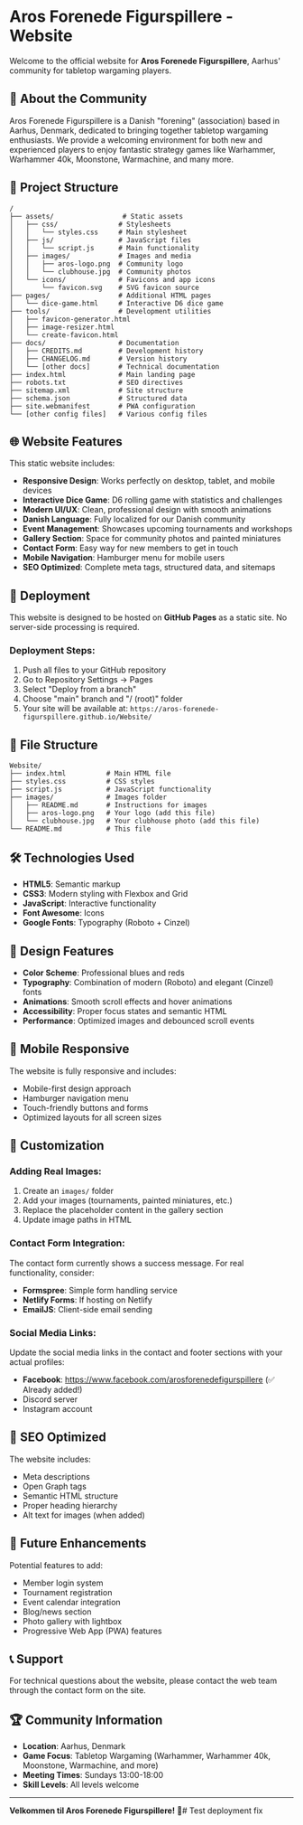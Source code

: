 # Aros Forenede Figurspillere - Website

Welcome to the official website for **Aros Forenede Figurspillere**, Aarhus' community for tabletop wargaming players.

## 🎲 About the Community

Aros Forenede Figurspillere is a Danish "forening" (association) based in Aarhus, Denmark, dedicated to bringing together tabletop wargaming enthusiasts. We provide a welcoming environment for both new and experienced players to enjoy fantastic strategy games like Warhammer, Warhammer 40k, Moonstone, Warmachine, and many more.

## 📁 Project Structure

```
/
├── assets/                 # Static assets
│   ├── css/               # Stylesheets
│   │   └── styles.css     # Main stylesheet
│   ├── js/                # JavaScript files
│   │   └── script.js      # Main functionality
│   ├── images/            # Images and media
│   │   ├── aros-logo.png  # Community logo
│   │   └── clubhouse.jpg  # Community photos
│   └── icons/             # Favicons and app icons
│       └── favicon.svg    # SVG favicon source
├── pages/                 # Additional HTML pages
│   └── dice-game.html     # Interactive D6 dice game
├── tools/                 # Development utilities
│   ├── favicon-generator.html
│   ├── image-resizer.html
│   └── create-favicon.html
├── docs/                  # Documentation
│   ├── CREDITS.md         # Development history
│   ├── CHANGELOG.md       # Version history
│   └── [other docs]       # Technical documentation
├── index.html             # Main landing page
├── robots.txt             # SEO directives
├── sitemap.xml            # Site structure
├── schema.json            # Structured data
├── site.webmanifest       # PWA configuration
└── [other config files]   # Various config files
```

## 🌐 Website Features

This static website includes:

- **Responsive Design**: Works perfectly on desktop, tablet, and mobile devices
- **Interactive Dice Game**: D6 rolling game with statistics and challenges
- **Modern UI/UX**: Clean, professional design with smooth animations
- **Danish Language**: Fully localized for our Danish community
- **Event Management**: Showcases upcoming tournaments and workshops
- **Gallery Section**: Space for community photos and painted miniatures
- **Contact Form**: Easy way for new members to get in touch
- **Mobile Navigation**: Hamburger menu for mobile users
- **SEO Optimized**: Complete meta tags, structured data, and sitemaps

## 🚀 Deployment

This website is designed to be hosted on **GitHub Pages** as a static site. No server-side processing is required.

### Deployment Steps:

1. Push all files to your GitHub repository
2. Go to Repository Settings → Pages
3. Select "Deploy from a branch"
4. Choose "main" branch and "/ (root)" folder
5. Your site will be available at: `https://aros-forenede-figurspillere.github.io/Website/`

## 📁 File Structure

```
Website/
├── index.html          # Main HTML file
├── styles.css          # CSS styles
├── script.js           # JavaScript functionality
├── images/             # Images folder
│   ├── README.md       # Instructions for images
│   ├── aros-logo.png   # Your logo (add this file)
│   └── clubhouse.jpg   # Your clubhouse photo (add this file)
└── README.md           # This file
```

## 🛠️ Technologies Used

- **HTML5**: Semantic markup
- **CSS3**: Modern styling with Flexbox and Grid
- **JavaScript**: Interactive functionality
- **Font Awesome**: Icons
- **Google Fonts**: Typography (Roboto + Cinzel)

## 🎨 Design Features

- **Color Scheme**: Professional blues and reds
- **Typography**: Combination of modern (Roboto) and elegant (Cinzel) fonts
- **Animations**: Smooth scroll effects and hover animations
- **Accessibility**: Proper focus states and semantic HTML
- **Performance**: Optimized images and debounced scroll events

## 📱 Mobile Responsive

The website is fully responsive and includes:
- Mobile-first design approach
- Hamburger navigation menu
- Touch-friendly buttons and forms
- Optimized layouts for all screen sizes

## 🔧 Customization

### Adding Real Images:
1. Create an `images/` folder
2. Add your images (tournaments, painted miniatures, etc.)
3. Replace the placeholder content in the gallery section
4. Update image paths in HTML

### Contact Form Integration:
The contact form currently shows a success message. For real functionality, consider:
- **Formspree**: Simple form handling service
- **Netlify Forms**: If hosting on Netlify
- **EmailJS**: Client-side email sending

### Social Media Links:
Update the social media links in the contact and footer sections with your actual profiles:
- **Facebook**: https://www.facebook.com/arosforenedefigurspillere (✅ Already added!)
- Discord server
- Instagram account

## 🎯 SEO Optimized

The website includes:
- Meta descriptions
- Open Graph tags
- Semantic HTML structure
- Proper heading hierarchy
- Alt text for images (when added)

## 🌟 Future Enhancements

Potential features to add:
- Member login system
- Tournament registration
- Event calendar integration
- Blog/news section
- Photo gallery with lightbox
- Progressive Web App (PWA) features

## 📞 Support

For technical questions about the website, please contact the web team through the contact form on the site.

## 🏆 Community Information

- **Location**: Aarhus, Denmark
- **Game Focus**: Tabletop Wargaming (Warhammer, Warhammer 40k, Moonstone, Warmachine, and more)
- **Meeting Times**: Sundays 13:00-18:00
- **Skill Levels**: All levels welcome

---

**Velkommen til Aros Forenede Figurspillere!** 🎲# Test deployment fix
